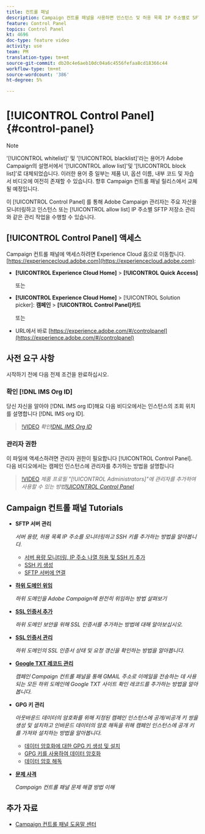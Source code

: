 ```yaml
---
title: 컨트롤 패널
description: Campaign 컨트롤 패널을 사용하면 인스턴스 및 허용 목록 IP 주소별로 SFTP 저장소를 모니터링하고 관리할 수 있습니다.
feature: Control Panel
topics: Control Panel
kt: 4696
doc-type: feature video
activity: use
team: PM
translation-type: tm+mt
source-git-commit: db20c4e6aeb10dc04a6c4556fefaa8cd18366c44
workflow-type: tm+mt
source-wordcount: '386'
ht-degree: 5%

---
```



# [!UICONTROL Control Panel] {#control-panel}

>[!NOTE]
>
>&#39;[!UICONTROL whitelist]&#39; 및 &#39;[!UICONTROL blacklist]&#39;라는 용어가 Adobe Campaign의 설명서에서 &#39;[!UICONTROL allow list]&#39;및 &#39;[!UICONTROL block list]&#39;로 대체되었습니다. 이러한 용어 중 일부는 제품 UI, 옵션 이름, 내부 코드 및 자습서 비디오에 여전히 존재할 수 있습니다. 향후 Campaign 컨트롤 패널 릴리스에서 교체될 예정입니다.

이 [!UICONTROL Control Panel] 를 통해 Adobe Campaign 관리자는 주요 자산을 모니터링하고 인스턴스 또는 [!UICONTROL allow list] IP 주소별 SFTP 저장소 관리와 같은 관리 작업을 수행할 수 있습니다.

## [!UICONTROL Control Panel] 액세스

Campaign 컨트롤 패널에 액세스하려면 Experience Cloud 홈으로 이동합니다. [https://experiencecloud.adobe.com](https://experiencecloud.adobe.com):

* **[!UICONTROL Experience Cloud Home]** > **[!UICONTROL Quick Access]**

   또는
* **[!UICONTROL Experience Cloud Home]**  > [!UICONTROL Solution picker]: **캠페인** > **[!UICONTROL Control Panel]카드&#x200B;**

   또는

* URL에서 바로 [https://experience.adobe.com/#/controlpanel](https://experience.adobe.com/#/controlpanel)

## 사전 요구 사항

시작하기 전에 다음 전제 조건을 완료하십시오.

### 확인 [!DNL IMS Org ID]

당신 자신을 알아야 [!DNL IMS org ID]해요 다음 비디오에서는 인스턴스의 조회 위치를 설명합니다 [!DNL IMS org ID].

>[!VIDEO](https://video.tv.adobe.com/v/27183?quality=12)
*확인[!DNL IMS Org ID](00:26분)*

### 관리자 권한

이 파일에 액세스하려면 관리자 권한이 필요합니다 [!UICONTROL Control Panel].
다음 비디오에서는 캠페인 인스턴스에 관리자를 추가하는 방법을 설명합니다

>[!VIDEO](https://video.tv.adobe.com/v/27147?quality=12)
*제품 프로필 &quot;[!UICONTROL Administrators]&quot;에 관리자를 추가하여 사용할 수 있는 방법[!UICONTROL Control Panel](01:03분)*

## Campaign 컨트롤 패널 Tutorials

* **SFTP 서버 관리**

   *서버 용량, 허용 목록 IP 주소를 모니터링하고 SSH 키를 추가하는 방법을 알아봅니다.*

   * [서버 용량 모니터링, IP 주소 나열 허용 및 SSH 키 추가](/help/administrating/control-panel/monitoring-server-capacity-allow-listing-adding-ssh-key.md)
   * [SSH 키 생성](/help/administrating/control-panel/generate-ssh-key.md)
   * [SFTP 서버에 연결](/help/administrating/control-panel/connect-to-sftp-server.md)
* **[하위 도메인 위임](/help/administrating/control-panel/subdomain-delegation.md)**

   *하위 도메인을 Adobe Campaign에 완전히 위임하는 방법 살펴보기*
* **[SSL 인증서 추가](/help/administrating/control-panel/adding-ssl-certificates.md)**

   *하위 도메인 보안을 위해 SSL 인증서를 추가하는 방법에 대해 알아보십시오.*
* **[SSL 인증서 관리](/help/administrating/control-panel/managing-ssl-certificates.md)**

   *하위 도메인의 SSL 인증서 상태 및 요청 갱신을 확인하는 방법을 알아봅니다.*
* **[Google TXT 레코드 관리](/help/administrating/control-panel/google-txt-record-management.md)**

   *캠페인 Campaign 컨트롤 패널을 통해 GMAIL 주소로 이메일을 전송하는 데 사용되는 모든 하위 도메인에 Google TXT 사이트 확인 레코드를 추가하는 방법을 알아봅니다.*

* **GPG 키 관리**

   *아웃바운드 데이터의 암호화를 위해 지정된 캠페인 인스턴스에 공개/비공개 키 쌍을 생성 및 설치하고 인바운드 데이터의 암호 해독을 위해 캠페인 인스턴스에 공개 키를 가져와 설치하는 방법을 알아봅니다.*

   * [데이터 암호화에 대한 GPG 키 생성 및 설치](./gpg-key-management/generating-and-installing-gpg-keys-for-data-encryption.md)
   * [GPG 키를 사용하여 데이터 암호화](./gpg-key-management/using-a-gpg-key-to-encrypt-data.md)
   * [데이터 암호 해독](./gpg-key-management/decrypting-data.md)

* **[문제 사격](/help/administrating/control-panel/trouble-shooting.md)**

   *Campaign 컨트롤 패널 문제 해결 방법 이해*

## 추가 자료

* [Campaign 컨트롤 패널 도움말 센터](https://docs.adobe.com/content/help/ko-KR/control-panel/using/control-panel-home.html)

